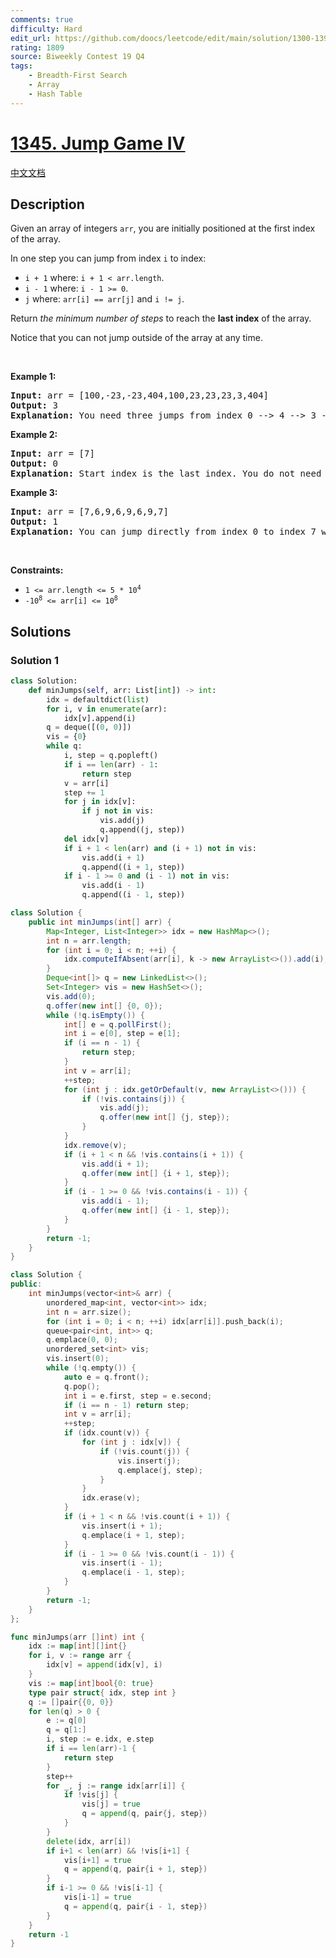 ```yaml
---
comments: true
difficulty: Hard
edit_url: https://github.com/doocs/leetcode/edit/main/solution/1300-1399/1345.Jump%20Game%20IV/README_EN.md
rating: 1809
source: Biweekly Contest 19 Q4
tags:
    - Breadth-First Search
    - Array
    - Hash Table
---
```


<!-- problem:start -->

# [1345. Jump Game IV](https://leetcode.com/problems/jump-game-iv)

[中文文档](/solution/1300-1399/1345.Jump%20Game%20IV/README.md)

## Description

<p>Given an array of&nbsp;integers <code>arr</code>, you are initially positioned at the first index of the array.</p>

<p>In one step you can jump from index <code>i</code> to index:</p>

<ul>
	<li><code>i + 1</code> where:&nbsp;<code>i + 1 &lt; arr.length</code>.</li>
	<li><code>i - 1</code> where:&nbsp;<code>i - 1 &gt;= 0</code>.</li>
	<li><code>j</code> where: <code>arr[i] == arr[j]</code> and <code>i != j</code>.</li>
</ul>

<p>Return <em>the minimum number of steps</em> to reach the <strong>last index</strong> of the array.</p>

<p>Notice that you can not jump outside of the array at any time.</p>

<p>&nbsp;</p>
<p><strong class="example">Example 1:</strong></p>

<pre>
<strong>Input:</strong> arr = [100,-23,-23,404,100,23,23,23,3,404]
<strong>Output:</strong> 3
<strong>Explanation:</strong> You need three jumps from index 0 --&gt; 4 --&gt; 3 --&gt; 9. Note that index 9 is the last index of the array.
</pre>

<p><strong class="example">Example 2:</strong></p>

<pre>
<strong>Input:</strong> arr = [7]
<strong>Output:</strong> 0
<strong>Explanation:</strong> Start index is the last index. You do not need to jump.
</pre>

<p><strong class="example">Example 3:</strong></p>

<pre>
<strong>Input:</strong> arr = [7,6,9,6,9,6,9,7]
<strong>Output:</strong> 1
<strong>Explanation:</strong> You can jump directly from index 0 to index 7 which is last index of the array.
</pre>

<p>&nbsp;</p>
<p><strong>Constraints:</strong></p>

<ul>
	<li><code>1 &lt;= arr.length &lt;= 5 * 10<sup>4</sup></code></li>
	<li><code>-10<sup>8</sup> &lt;= arr[i] &lt;= 10<sup>8</sup></code></li>
</ul>

## Solutions

<!-- solution:start -->

### Solution 1

<!-- tabs:start -->

```python
class Solution:
    def minJumps(self, arr: List[int]) -> int:
        idx = defaultdict(list)
        for i, v in enumerate(arr):
            idx[v].append(i)
        q = deque([(0, 0)])
        vis = {0}
        while q:
            i, step = q.popleft()
            if i == len(arr) - 1:
                return step
            v = arr[i]
            step += 1
            for j in idx[v]:
                if j not in vis:
                    vis.add(j)
                    q.append((j, step))
            del idx[v]
            if i + 1 < len(arr) and (i + 1) not in vis:
                vis.add(i + 1)
                q.append((i + 1, step))
            if i - 1 >= 0 and (i - 1) not in vis:
                vis.add(i - 1)
                q.append((i - 1, step))
```

```java
class Solution {
    public int minJumps(int[] arr) {
        Map<Integer, List<Integer>> idx = new HashMap<>();
        int n = arr.length;
        for (int i = 0; i < n; ++i) {
            idx.computeIfAbsent(arr[i], k -> new ArrayList<>()).add(i);
        }
        Deque<int[]> q = new LinkedList<>();
        Set<Integer> vis = new HashSet<>();
        vis.add(0);
        q.offer(new int[] {0, 0});
        while (!q.isEmpty()) {
            int[] e = q.pollFirst();
            int i = e[0], step = e[1];
            if (i == n - 1) {
                return step;
            }
            int v = arr[i];
            ++step;
            for (int j : idx.getOrDefault(v, new ArrayList<>())) {
                if (!vis.contains(j)) {
                    vis.add(j);
                    q.offer(new int[] {j, step});
                }
            }
            idx.remove(v);
            if (i + 1 < n && !vis.contains(i + 1)) {
                vis.add(i + 1);
                q.offer(new int[] {i + 1, step});
            }
            if (i - 1 >= 0 && !vis.contains(i - 1)) {
                vis.add(i - 1);
                q.offer(new int[] {i - 1, step});
            }
        }
        return -1;
    }
}
```

```cpp
class Solution {
public:
    int minJumps(vector<int>& arr) {
        unordered_map<int, vector<int>> idx;
        int n = arr.size();
        for (int i = 0; i < n; ++i) idx[arr[i]].push_back(i);
        queue<pair<int, int>> q;
        q.emplace(0, 0);
        unordered_set<int> vis;
        vis.insert(0);
        while (!q.empty()) {
            auto e = q.front();
            q.pop();
            int i = e.first, step = e.second;
            if (i == n - 1) return step;
            int v = arr[i];
            ++step;
            if (idx.count(v)) {
                for (int j : idx[v]) {
                    if (!vis.count(j)) {
                        vis.insert(j);
                        q.emplace(j, step);
                    }
                }
                idx.erase(v);
            }
            if (i + 1 < n && !vis.count(i + 1)) {
                vis.insert(i + 1);
                q.emplace(i + 1, step);
            }
            if (i - 1 >= 0 && !vis.count(i - 1)) {
                vis.insert(i - 1);
                q.emplace(i - 1, step);
            }
        }
        return -1;
    }
};
```

```go
func minJumps(arr []int) int {
	idx := map[int][]int{}
	for i, v := range arr {
		idx[v] = append(idx[v], i)
	}
	vis := map[int]bool{0: true}
	type pair struct{ idx, step int }
	q := []pair{{0, 0}}
	for len(q) > 0 {
		e := q[0]
		q = q[1:]
		i, step := e.idx, e.step
		if i == len(arr)-1 {
			return step
		}
		step++
		for _, j := range idx[arr[i]] {
			if !vis[j] {
				vis[j] = true
				q = append(q, pair{j, step})
			}
		}
		delete(idx, arr[i])
		if i+1 < len(arr) && !vis[i+1] {
			vis[i+1] = true
			q = append(q, pair{i + 1, step})
		}
		if i-1 >= 0 && !vis[i-1] {
			vis[i-1] = true
			q = append(q, pair{i - 1, step})
		}
	}
	return -1
}
```

<!-- tabs:end -->

<!-- solution:end -->

<!-- problem:end -->
